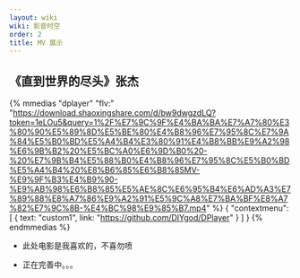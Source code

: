 ```yaml
---
layout: wiki
wiki: 影音时空
order: 2
title: MV 展示
---
```


## 《直到世界的尽头》张杰


{% mmedias "dplayer" "flv:" "https://download.shaoxingshare.com/d/bw9dwgzdLQ?token=1eLOu5&query=1%2F%E7%9C%9F%E4%BA%BA%E7%A7%80%E3%80%90%E5%89%8D%E5%BE%80%E4%B8%96%E7%95%8C%E7%9A%84%E5%B0%BD%E5%A4%B4%E3%80%91%E4%B8%BB%E9%A2%98%E6%9B%B2%20%E5%BC%A0%E6%9D%B0%20-%20%E7%9B%B4%E5%88%B0%E4%B8%96%E7%95%8C%E5%B0%BD%E5%A4%B4%20%E8%B6%85%E6%B8%85MV-%E9%9F%B3%E4%B9%90-%E9%AB%98%E6%B8%85%E5%AE%8C%E6%95%B4%E6%AD%A3%E7%89%88%E8%A7%86%E9%A2%91%E5%9C%A8%E7%BA%BF%E8%A7%82%E7%9C%8B-%E4%BC%98%E9%85%B7.mp4" %}
{
  "contextmenu":
  [
    {
      text: "custom1",
      link: "https://github.com/DIYgod/DPlayer"
    }
  ]
}
{% endmmedias %}



- 此处电影是我喜欢的，不喜勿喷

- 正在完善中。。。

